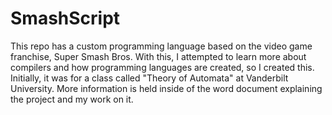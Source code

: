 # SmashScript

This repo has a custom programming language based on the video game franchise, Super Smash Bros. With this, I attempted to learn more about compilers and how programming languages are created, so I created this. Initially, it was for a class called "Theory of Automata" at Vanderbilt University. More information is held inside of the word document explaining the project and my work on it.

